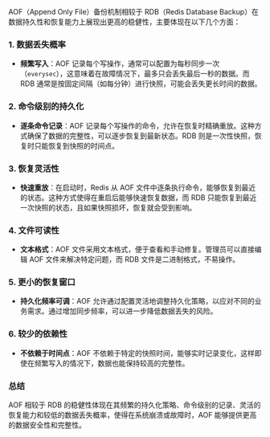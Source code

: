 AOF（Append Only File）备份机制相较于 RDB（Redis Database Backup）在数据持久性和恢复能力上展现出更高的稳健性，主要体现在以下几个方面：

### 1. **数据丢失概率**
   - **频繁写入**：AOF 记录每个写操作，通常可以配置为每秒同步一次（`everysec`），这意味着在故障情况下，最多只会丢失最后一秒的数据。而 RDB 通常是按固定间隔（如每分钟）进行快照，可能会丢失更长时间的数据。
   
### 2. **命令级别的持久化**
   - **逐条命令记录**：AOF 记录每个写操作的命令，允许在恢复时精确重放。这种方式确保了数据的完整性，可以逐步恢复到最新状态。RDB 则是一次性快照，恢复时只能恢复到快照的时间点。

### 3. **恢复灵活性**
   - **快速重放**：在启动时，Redis 从 AOF 文件中逐条执行命令，能够恢复到最近的状态。这种方式使得在重启后能够快速恢复数据，而 RDB 只能恢复到最近一次快照的状态，且如果快照损坏，恢复就会受到影响。

### 4. **文件可读性**
   - **文本格式**：AOF 文件采用文本格式，便于查看和手动修复。管理员可以直接编辑 AOF 文件来解决特定问题，而 RDB 文件是二进制格式，不易操作。

### 5. **更小的恢复窗口**
   - **持久化频率可调**：AOF 允许通过配置灵活地调整持久化策略，以应对不同的业务需求。通过增加同步频率，可以进一步降低数据丢失的风险。

### 6. **较少的依赖性**
   - **不依赖于时间点**：AOF 不依赖于特定的快照时间，能够实时记录变化，这样即使在频繁写入的情况下，数据也能保持较高的完整性。

### 总结
AOF 相较于 RDB 的稳健性体现在其频繁的持久化策略、命令级别的记录、灵活的恢复能力和较低的数据丢失概率，使得在系统崩溃或故障时，AOF 能够提供更高的数据安全性和完整性。